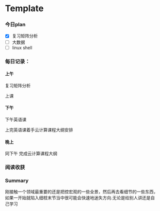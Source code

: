 # Template 

### 今日plan

- [x] 复习矩阵分析
- [ ] 大数据
- [ ] linux  shell

### 每日记录：

#### 上午

复习矩阵分析

上课

#### 下午

下午英语课

上完英语课着手云计算课程大纲安排

#### 晚上

同下午   完成云计算课程大纲

### 阅读收获



### Summary

刚接触一个领域最重要的还是把控宏观的一些全景，然后再去看细节的一些东西，如果一开始就陷入细枝末节当中很可能会快速地迷失方向.无论是给别人讲还是自己学习